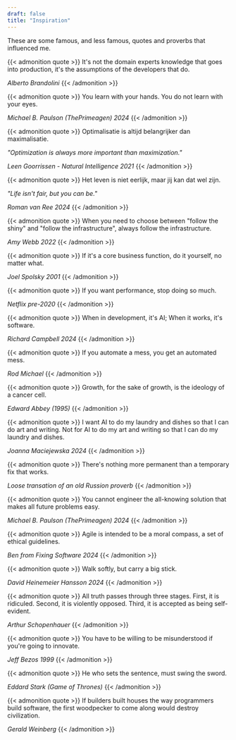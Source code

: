 ```yaml
---
draft: false
title: "Inspiration"
---
```


These are some famous, and less famous, quotes and proverbs that influenced me.

{{< admonition quote >}}
It's not the domain experts knowledge that goes into production, it's the assumptions of the developers that do.

_Alberto Brandolini_
{{< /admonition >}}

{{< admonition quote >}}
You learn with your hands. You do not learn with your eyes.

_Michael B. Paulson (ThePrimeagen) 2024_
{{< /admonition >}}

{{< admonition quote >}}
Optimalisatie is altijd belangrijker dan maximalisatie.

_"Optimization is always more important than maximization."_

_Leen Goorrissen - Natural Intelligence 2021_
{{< /admonition >}}

{{< admonition quote >}}
Het leven is niet eerlijk, maar jij kan dat wel zijn.

_"Life isn't fair, but you can be."_

_Roman van Ree 2024_
{{< /admonition >}}

{{< admonition quote >}}
When you need to choose between "follow the shiny" and "follow the infrastructure", always follow the infrastructure.

_Amy Webb 2022_
{{< /admonition >}}

{{< admonition quote >}}
If it's a core business function, do it yourself, no matter what.

_Joel Spolsky 2001_
{{< /admonition >}}

{{< admonition quote >}}
If you want performance, stop doing so much.

_Netflix pre-2020_
{{< /admonition >}}

{{< admonition quote >}}
When in development, it's AI; When it works, it's software.

_Richard Campbell 2024_
{{< /admonition >}}

{{< admonition quote >}}
If you automate a mess, you get an automated mess.

_Rod Michael_
{{< /admonition >}}

{{< admonition quote >}}
Growth, for the sake of growth, is the ideology of a cancer cell.

_Edward Abbey (1995)_
{{< /admonition >}}

{{< admonition quote >}}
I want AI to do my laundry and dishes so that I can do art and writing. Not for AI to do my art and writing so that I can do my laundry and dishes.

_Joanna Maciejewska 2024_
{{< /admonition >}}

{{< admonition quote >}}
There's nothing more permanent than a temporary fix that works.

_Loose transation of an old Russion proverb_
{{< /admonition >}}

{{< admonition quote >}}
You cannot engineer the all-knowing solution that makes all future problems easy.

_Michael B. Paulson (ThePrimeagen) 2024_
{{< /admonition >}}

{{< admonition quote >}}
Agile is intended to be a moral compass, a set of ethical guidelines.

_Ben from Fixing Software 2024_
{{< /admonition >}}

{{< admonition quote >}}
Walk softly, but carry a big stick.

_David Heinemeier Hansson 2024_
{{< /admonition >}}

{{< admonition quote >}}
All truth passes through three stages. First, it is ridiculed. Second, it is violently opposed. Third, it is accepted as being self-evident.

_Arthur Schopenhauer_
{{< /admonition >}}

{{< admonition quote >}}
You have to be willing to be misunderstood if you're going to innovate.

_Jeff Bezos 1999_
{{< /admonition >}}

{{< admonition quote >}}
He who sets the sentence, must swing the sword.

_Eddard Stark (Game of Thrones)_
{{< /admonition >}}

{{< admonition quote >}}
If builders built houses the way programmers build software, the first woodpecker to come along would destroy civilization.

_Gerald Weinberg_
{{< /admonition >}}